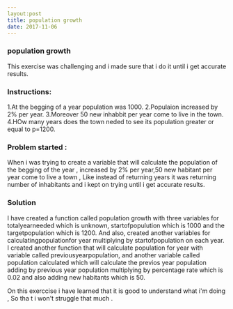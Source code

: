 ```yaml
---
layout:post
title: population growth
date: 2017-11-06
---
```



### population growth
This exercise was challenging and i made sure that i do it until i get accurate results.

### Instructions:
1.At the begging of a year population was 1000.
2.Populaion increased by 2%  per year.
3.Moreover 50 new inhabbit per year come to live in the town.
4.HOw many years does the town neded to see its population greater or equal to  p=1200.


### Problem started :
When i was trying to create a variable that will calculate  the population of the begging of the year , increased by 2% per year,50 new habitant per year  come to live a town , Like instead of returning years it was returning number of inhabitants  and i kept on trying until i get accurate results.


### Solution 
I have created a function called population growth with three variables for totalyearneeded which is unknown, startofpopulution  which is 1000 and the targetpopulation which is 1200. And also, created another variables for calculatingpopulationfor year multiplying by startofpopulation on each year. I created another  function that will calculate population for year with variable called  previousyearpopulation, and another variable called population calculated which will calculate  the previos  year population adding by previous year  population  multiplying by percentage rate which is 0.02 and also adding new habitants which is 50.


On this exerccise i have learned that it is good to understand what i'm doing , So tha t i won't struggle that much .





